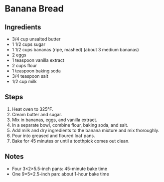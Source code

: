 # Banana Bread

## Ingredients
- 3/4 cup unsalted butter
- 1 1/2 cups sugar
- 1 1/2 cups bananas (ripe, mashed) (about 3 medium bananas)
- 2 eggs
- 1 teaspoon vanilla extract
- 2 cups flour
- 1 teaspoon baking soda
- 3/4 teaspoon salt
- 1/2 cup milk

## Steps
1. Heat oven to 325°F.
2. Cream butter and sugar.
3. Mix in bananas, eggs, and vanilla extract.
4. In a separate bowl, combine flour, baking soda, and salt.
5. Add milk and dry ingredients to the banana mixture and mix thoroughly.
6. Pour into greased and floured loaf pans.
7. Bake for 45 minutes or until a toothpick comes out clean.

## Notes
- Four 3×2×5.5-inch pans: 45-minute bake time  
- One 9×5×2.5-inch pan: about 1-hour bake time